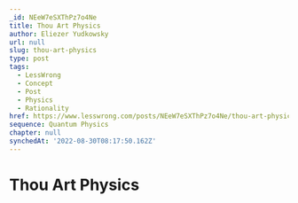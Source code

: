```yaml
---
_id: NEeW7eSXThPz7o4Ne
title: Thou Art Physics
author: Eliezer Yudkowsky
url: null
slug: thou-art-physics
type: post
tags:
  - LessWrong
  - Concept
  - Post
  - Physics
  - Rationality
href: https://www.lesswrong.com/posts/NEeW7eSXThPz7o4Ne/thou-art-physics
sequence: Quantum Physics
chapter: null
synchedAt: '2022-08-30T08:17:50.162Z'
---
```

# Thou Art Physics

